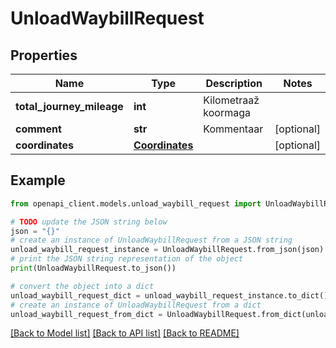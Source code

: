 # UnloadWaybillRequest


## Properties

Name | Type | Description | Notes
------------ | ------------- | ------------- | -------------
**total_journey_mileage** | **int** | Kilometraaž koormaga | 
**comment** | **str** | Kommentaar | [optional] 
**coordinates** | [**Coordinates**](Coordinates.md) |  | [optional] 

## Example

```python
from openapi_client.models.unload_waybill_request import UnloadWaybillRequest

# TODO update the JSON string below
json = "{}"
# create an instance of UnloadWaybillRequest from a JSON string
unload_waybill_request_instance = UnloadWaybillRequest.from_json(json)
# print the JSON string representation of the object
print(UnloadWaybillRequest.to_json())

# convert the object into a dict
unload_waybill_request_dict = unload_waybill_request_instance.to_dict()
# create an instance of UnloadWaybillRequest from a dict
unload_waybill_request_from_dict = UnloadWaybillRequest.from_dict(unload_waybill_request_dict)
```
[[Back to Model list]](../README.md#documentation-for-models) [[Back to API list]](../README.md#documentation-for-api-endpoints) [[Back to README]](../README.md)


